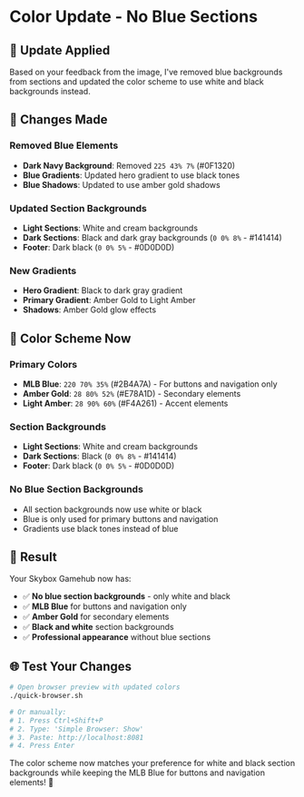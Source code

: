 # Color Update - No Blue Sections

## 🎯 **Update Applied**

Based on your feedback from the image, I've removed blue backgrounds from sections and updated the color scheme to use white and black backgrounds instead.

## 🎨 **Changes Made**

### **Removed Blue Elements**
- **Dark Navy Background**: Removed `225 43% 7%` (#0F1320)
- **Blue Gradients**: Updated hero gradient to use black tones
- **Blue Shadows**: Updated to use amber gold shadows

### **Updated Section Backgrounds**
- **Light Sections**: White and cream backgrounds
- **Dark Sections**: Black and dark gray backgrounds (`0 0% 8%` - #141414)
- **Footer**: Dark black (`0 0% 5%` - #0D0D0D)

### **New Gradients**
- **Hero Gradient**: Black to dark gray gradient
- **Primary Gradient**: Amber Gold to Light Amber
- **Shadows**: Amber Gold glow effects

## 🎯 **Color Scheme Now**

### **Primary Colors**
- **MLB Blue**: `220 70% 35%` (#2B4A7A) - For buttons and navigation only
- **Amber Gold**: `28 80% 52%` (#E78A1D) - Secondary elements
- **Light Amber**: `28 90% 60%` (#F4A261) - Accent elements

### **Section Backgrounds**
- **Light Sections**: White and cream backgrounds
- **Dark Sections**: Black (`0 0% 8%` - #141414)
- **Footer**: Dark black (`0 0% 5%` - #0D0D0D)

### **No Blue Section Backgrounds**
- All section backgrounds now use white or black
- Blue is only used for primary buttons and navigation
- Gradients use black tones instead of blue

## 🚀 **Result**

Your Skybox Gamehub now has:
- ✅ **No blue section backgrounds** - only white and black
- ✅ **MLB Blue** for buttons and navigation only
- ✅ **Amber Gold** for secondary elements
- ✅ **Black and white** section backgrounds
- ✅ **Professional appearance** without blue sections

## 🌐 **Test Your Changes**

```bash
# Open browser preview with updated colors
./quick-browser.sh

# Or manually:
# 1. Press Ctrl+Shift+P
# 2. Type: 'Simple Browser: Show'
# 3. Paste: http://localhost:8081
# 4. Press Enter
```

The color scheme now matches your preference for white and black section backgrounds while keeping the MLB Blue for buttons and navigation elements! 🎉
